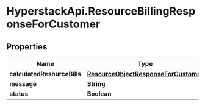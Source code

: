 # HyperstackApi.ResourceBillingResponseForCustomer

## Properties

Name | Type | Description | Notes
------------ | ------------- | ------------- | -------------
**calculatedResourceBills** | [**ResourceObjectResponseForCustomer**](ResourceObjectResponseForCustomer.md) |  | [optional] 
**message** | **String** |  | [optional] 
**status** | **Boolean** |  | [optional] 


